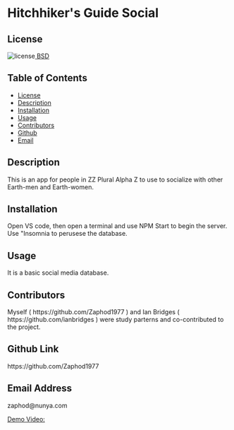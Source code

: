 ##  <h1>Hitchhiker's Guide Social</h1><h2> License </h2>
![license](https://img.shields.io/badge/License-BSD_3--Clause-blue.svg)[  BSD](https://opensource.org/licenses/BSD-3-Clause)<h2> Table of Contents </h2> 
- [License](#license) 
- [Description](#description) 
- [Installation](#installation) 
- [Usage](#usage) 
- [Contributors](#contributors) 
- [Github](#github) 
- [Email](#email) 
<h2>Description</h2> <p>This is an app for people in ZZ Plural Alpha Z to use to socialize with other Earth-men and Earth-women.</p><h2>Installation</h2> <p>Open VS code, then open a terminal and use NPM Start to begin the server.  Use "Insomnia to perusese the database.</p><h2>Usage</h2> <p>It is a basic social media database.</p>
<h2>Contributors</h2> <p>Myself ( https://github.com/Zaphod1977 ) and Ian Bridges ( https://github.com/ianbridges ) were study parterns and co-contributed to the project.</p><h2>Github Link</h2> <p>https://github.com/Zaphod1977</p><h2>Email Address</h2><p>zaphod@nunya.com</p>

[Demo Video:](src="https://www.youtube.com/embed/mgkYIXeXOBk")